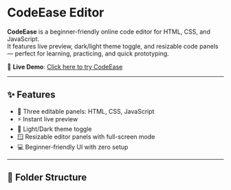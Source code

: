 # CodeEase Editor

**CodeEase** is a beginner-friendly online code editor for HTML, CSS, and JavaScript.  
It features live preview, dark/light theme toggle, and resizable code panels — perfect for learning, practicing, and quick prototyping.

🚀 **Live Demo**: [Click here to try CodeEase](https://codeease-editor.netlify.app)

---

## ✨ Features

- 📄 Three editable panels: HTML, CSS, JavaScript
- ⚡ Instant live preview
- 🌙 Light/Dark theme toggle
- 🪟 Resizable editor panels with full-screen mode
- 💻 Beginner-friendly UI with zero setup

---

## 📁 Folder Structure

